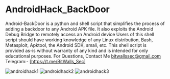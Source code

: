 # AndroidHack_BackDoor
Android-BackDoor is a python and shell script that simplifies the process of adding a backdoor to any Android APK file. It also exploits the Android Debug Bridge to remotely access an Android device Users of this shell script should have working knowledge of any Linux distribution, Bash, Metasploit, Apktool, the Android SDK, smali, etc. This shell script is provided as-is without warranty of any kind and is intended for only educational purposes. For Questions, 
Contact Me bitwallssec@gmail.com Telegram:- [https://t.me/BitWalls_Sec]

![androidhack1](https://github.com/BitWalls-Sec/AndroidHack_BackDoor/blob/main/android.png)
![androidhack2](https://github.com/BitWalls-Sec/AndroidHack_BackDoor/blob/main/android%202.png)
![androidhack3](https://github.com/BitWalls-Sec/AndroidHack_BackDoor/blob/main/android%203.png)
